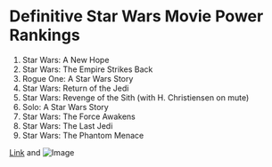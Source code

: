 # Definitive Star Wars Movie Power Rankings

1. Star Wars: A New Hope
2. Star Wars: The Empire Strikes Back
3. Rogue One: A Star Wars Story
4. Star Wars: Return of the Jedi
5. Star Wars: Revenge of the Sith (with H. Christiensen on mute)
6. Solo: A Star Wars Story
7. Star Wars: The Force Awakens
8. Star Wars: The Last Jedi
9. Star Wars: The Phantom Menace

[Link](url) and ![Image](src)


